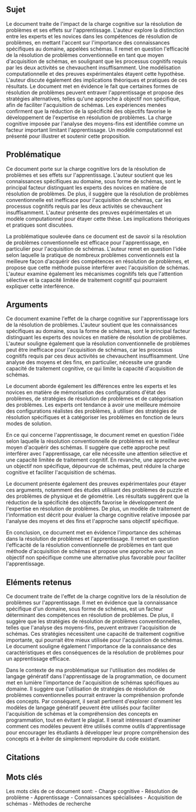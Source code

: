 ## Sujet
Le document traite de l'impact de la charge cognitive sur la résolution de problèmes et ses effets sur l'apprentissage. L'auteur explore la distinction entre les experts et les novices dans les compétences de résolution de problèmes, en mettant l'accent sur l'importance des connaissances spécifiques au domaine, appelées schémas. Il remet en question l'efficacité de la résolution de problèmes conventionnelle en tant que moyen d'acquisition de schémas, en soulignant que les processus cognitifs requis par les deux activités se chevauchent insuffisamment. Une modélisation computationnelle et des preuves expérimentales étayent cette hypothèse. L'auteur discute également des implications théoriques et pratiques de ces résultats. Le document met en évidence le fait que certaines formes de résolution de problèmes peuvent entraver l'apprentissage et propose des stratégies alternatives, telles qu'une approche à objectif non spécifique, afin de faciliter l'acquisition de schémas. Les expériences menées confirment que la réduction de la spécificité des objectifs favorise le développement de l'expertise en résolution de problèmes. La charge cognitive imposée par l'analyse des moyens-fins est identifiée comme un facteur important limitant l'apprentissage. Un modèle computationnel est présenté pour illustrer et soutenir cette proposition.
## Problématique
Ce document porte sur la charge cognitive lors de la résolution de problèmes et ses effets sur l'apprentissage. L'auteur soutient que les connaissances spécifiques au domaine, sous forme de schémas, sont le principal facteur distinguant les experts des novices en matière de résolution de problèmes. De plus, il suggère que la résolution de problèmes conventionnelle est inefficace pour l'acquisition de schémas, car les processus cognitifs requis par les deux activités se chevauchent insuffisamment. L'auteur présente des preuves expérimentales et un modèle computationnel pour étayer cette thèse. Les implications théoriques et pratiques sont discutées.

La problématique soulevée dans ce document est de savoir si la résolution de problèmes conventionnelle est efficace pour l'apprentissage, en particulier pour l'acquisition de schémas. L'auteur remet en question l'idée selon laquelle la pratique de nombreux problèmes conventionnels est la meilleure façon d'acquérir des compétences en résolution de problèmes, et propose que cette méthode puisse interférer avec l'acquisition de schémas. L'auteur examine également les mécanismes cognitifs tels que l'attention sélective et la capacité limitée de traitement cognitif qui pourraient expliquer cette interférence.
## Arguments
Ce document examine l'effet de la charge cognitive sur l'apprentissage lors de la résolution de problèmes. L'auteur soutient que les connaissances spécifiques au domaine, sous la forme de schémas, sont le principal facteur distinguant les experts des novices en matière de résolution de problèmes. L'auteur souligne également que la résolution conventionnelle de problèmes peut être inefficace pour l'acquisition de schémas, car les processus cognitifs requis par ces deux activités se chevauchent insuffisamment. Une analyse des moyens et des fins, en particulier, nécessite une grande capacité de traitement cognitive, ce qui limite la capacité d'acquisition de schémas.

Le document aborde également les différences entre les experts et les novices en matière de mémorisation des configurations d'état des problèmes, de stratégies de résolution de problèmes et de catégorisation des problèmes. Les experts ont tendance à avoir une meilleure mémoire des configurations réalistes des problèmes, à utiliser des stratégies de résolution spécifiques et à catégoriser les problèmes en fonction de leurs modes de solution.

En ce qui concerne l'apprentissage, le document remet en question l'idée selon laquelle la résolution conventionnelle de problèmes est le meilleur moyen d'acquérir des schémas. Il suggère que cette approche peut interférer avec l'apprentissage, car elle nécessite une attention sélective et une capacité limitée de traitement cognitif. En revanche, une approche avec un objectif non spécifique, dépourvue de schémas, peut réduire la charge cognitive et faciliter l'acquisition de schémas. 

Le document présente également des preuves expérimentales pour étayer ces arguments, notamment des études utilisant des problèmes de puzzle et des problèmes de physique et de géométrie. Les résultats suggèrent que la réduction de la spécificité des objectifs favorise le développement de l'expertise en résolution de problèmes. De plus, un modèle de traitement de l'information est décrit pour évaluer la charge cognitive relative imposée par l'analyse des moyens et des fins et l'approche sans objectif spécifique. 

En conclusion, ce document met en évidence l'importance des schémas dans la résolution de problèmes et l'apprentissage. Il remet en question l'efficacité de la résolution conventionnelle de problèmes en tant que méthode d'acquisition de schémas et propose une approche avec un objectif non spécifique comme une alternative plus favorable pour faciliter l'apprentissage.

## Eléments retenus 
Ce document traite de l'effet de la charge cognitive lors de la résolution de problèmes sur l'apprentissage. Il met en évidence que la connaissance spécifique d'un domaine, sous forme de schémas, est un facteur déterminant des compétences en résolution de problèmes. De plus, il suggère que les stratégies de résolution de problèmes conventionnelles, telles que l'analyse des moyens-fins, peuvent entraver l'acquisition de schémas. Ces stratégies nécessitent une capacité de traitement cognitive importante, qui pourrait être mieux utilisée pour l'acquisition de schémas. Le document souligne également l'importance de la connaissance des caractéristiques et des conséquences de la résolution de problèmes pour un apprentissage efficace. 

Dans le contexte de ma problématique sur l'utilisation des modèles de langage génératif dans l'apprentissage de la programmation, ce document met en lumière l'importance de l'acquisition de schémas spécifiques au domaine. Il suggère que l'utilisation de stratégies de résolution de problèmes conventionnelles pourrait entraver la compréhension profonde des concepts. Par conséquent, il serait pertinent d'explorer comment les modèles de langage génératif peuvent être utilisés pour faciliter l'acquisition de schémas et la compréhension des concepts en programmation, tout en évitant le plagiat. Il serait intéressant d'examiner comment ces modèles peuvent être utilisés comme outils d'apprentissage pour encourager les étudiants à développer leur propre compréhension des concepts et à éviter de simplement reproduire du code existant.

## Citations

## Mots clés
Les mots clés de ce document sont: - Charge cognitive - Résolution de problème - Apprentissage - Connaissances spécialisées - Acquisition de schémas - Méthodes de recherche